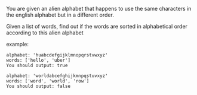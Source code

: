 You are given an alien alphabet that happens to use the same characters in the english alphabet but in a different order.

Given a list of words, find out if the words are sorted in alphabetical order according to this alien alphabet

example:

    alphabet: 'huabcdefgijklmnopqrstvwxyz'
    words: ['hello', 'uber']
    You should output: true

    alphabet: 'worldabcefghijkmnpqstuvxyz'
    words: ['word', 'world', 'row']
    You should output: false